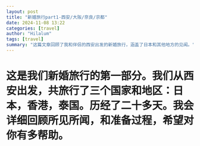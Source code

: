 ```yaml
---
layout: post
title: "新婚旅行part1-西安/大阪/奈良/京都"
date: 2024-11-08 13:22
categories: [travel]
author: "Hilalum"
tags: [travel]
summary: "这篇文章回顾了我和伴侣的西安出发的新婚旅行，涵盖了日本和其他地方的见闻。"
---
```


# 这是我们新婚旅行的第一部分。我们从西安出发，共旅行了三个国家和地区：日本，香港，泰国。历经了二十多天。我会详细回顾所见所闻，和准备过程，希望对你有多帮助。
